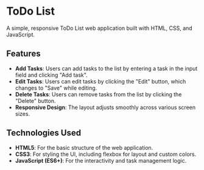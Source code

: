 # ToDo List

A simple, responsive ToDo List web application built with HTML, CSS, and JavaScript.

## Features

- **Add Tasks**: Users can add tasks to the list by entering a task in the input field and clicking "Add task".
- **Edit Tasks**: Users can edit tasks by clicking the "Edit" button, which changes to "Save" while editing.
- **Delete Tasks**: Users can remove tasks from the list by clicking the "Delete" button.
- **Responsive Design**: The layout adjusts smoothly across various screen sizes.

## Technologies Used

- **HTML5**: For the basic structure of the web application.
- **CSS3**: For styling the UI, including flexbox for layout and custom colors.
- **JavaScript (ES6+)**: For the interactivity and task management logic.
